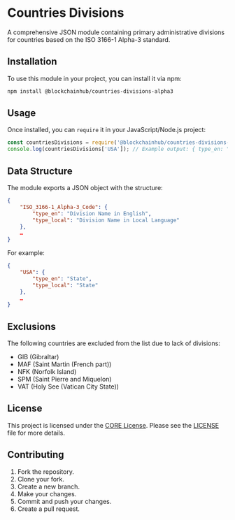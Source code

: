 # Countries Divisions

A comprehensive JSON module containing primary administrative divisions for countries based on the ISO 3166-1 Alpha-3 standard.

## Installation

To use this module in your project, you can install it via npm:

```bash
npm install @blockchainhub/countries-divisions-alpha3
```

## Usage

Once installed, you can `require` it in your JavaScript/Node.js project:

```javascript
const countriesDivisions = require('@blockchainhub/countries-divisions-alpha3');
console.log(countriesDivisions['USA']); // Example output: { type_en: "State", type_local: "State" }
```

## Data Structure

The module exports a JSON object with the structure:

```json
{
    "ISO_3166-1_Alpha-3_Code": {
        "type_en": "Division Name in English",
        "type_local": "Division Name in Local Language"
    },
    …
}
```

For example:

```json
{
    "USA": {
        "type_en": "State",
        "type_local": "State"
    },
    …
}
```

## Exclusions

The following countries are excluded from the list due to lack of divisions:

- GIB (Gibraltar)
- MAF (Saint Martin (French part))
- NFK (Norfolk Island)
- SPM (Saint Pierre and Miquelon)
- VAT (Holy See (Vatican City State))

## License

This project is licensed under the [CORE License](https://github.com/bchainhub/core-license/blob/master/LICENSE). Please see the [LICENSE](https://github.com/bchainhub/core-license/blob/master/LICENSE) file for more details.

## Contributing

1. Fork the repository.
2. Clone your fork.
3. Create a new branch.
4. Make your changes.
5. Commit and push your changes.
6. Create a pull request.
